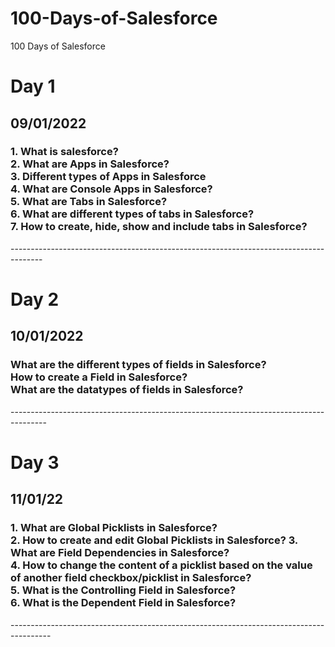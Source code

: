 # 100-Days-of-Salesforce
100 Days of Salesforce
<h1>Day 1</h1>
<h2> 09/01/2022</h2>
<h3>1. What is salesforce?<br>
2. What are Apps in Salesforce?<br>
3. Different types of Apps in Salesforce<br>
4. What are Console Apps in Salesforce?<br>
5. What are Tabs in Salesforce?<br>
6. What are different types of tabs in Salesforce?<br>
7. How to create, hide, show and include tabs in Salesforce?</h3>
--------------------------------------------------------------------------------------
<h1>Day 2</h1>
<h2> 10/01/2022</h2>
<h3>What are the different types of fields in Salesforce?<br>
How to create a Field in Salesforce?<br>
What are the datatypes of fields in Salesforce?</h3>
---------------------------------------------------------------------------------------
<h1>Day 3</h1>
<h2> 11/01/22</h2>
<h3>1. What are Global Picklists in Salesforce? <br>
2. How to create and edit Global Picklists in Salesforce?
3. What are Field Dependencies in Salesforce?<br>
4. How to change the content of a picklist based on the value of another field checkbox/picklist in Salesforce?<br>
5. What is the Controlling Field in Salesforce?<br>
6. What is the Dependent Field in Salesforce?</h3>
----------------------------------------------------------------------------------------
